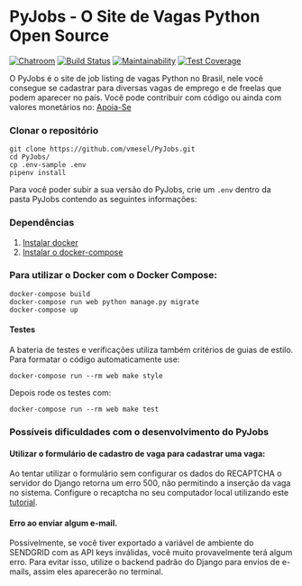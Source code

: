 # PyJobs - O Site de Vagas Python Open Source
[![Chatroom](https://img.shields.io/badge/chat-Telegram-blue.svg)](https://t.me/joinchat/Cc8X5A-re7F8F4AIP0lSeg)
[![Build Status](https://img.shields.io/travis/vmesel/PyJobs/master.svg)](https://travis-ci.org/vmesel/PyJobs)
[![Maintainability](https://img.shields.io/codeclimate/maintainability-percentage/vmesel/PyJobs.svg)](https://codeclimate.com/github/vmesel/PyJobs/maintainability)
[![Test Coverage](https://img.shields.io/codeclimate/coverage/vmesel/PyJobs.svg)](https://codeclimate.com/github/vmesel/PyJobs/test_coverage)

O PyJobs é o site de job listing de vagas Python no Brasil, nele você consegue se cadastrar para diversas vagas de emprego e de freelas que podem aparecer no país. Você pode contribuir com código ou ainda com valores monetários no: [Apoia-Se](https://apoia.se/pyjobs)

### Clonar o repositório
```
git clone https://github.com/vmesel/PyJobs.git
cd PyJobs/
cp .env-sample .env
pipenv install
```

Para você poder subir a sua versão do PyJobs, crie um `.env` dentro da pasta PyJobs contendo as seguintes informações:

### Dependências

1. [Instalar docker](https://docs.docker.com/install/)
2. [Instalar o docker-compose](https://docs.docker.com/compose/install/)

### Para utilizar o Docker com o Docker Compose:

```
docker-compose build
docker-compose run web python manage.py migrate
docker-compose up
```

#### Testes

A bateria de testes e verificações utiliza também critérios de guias de estilo. Para formatar o código automaticamente use:

```
docker-compose run --rm web make style
```

Depois rode os testes com:

```
docker-compose run --rm web make test
```

### Possíveis dificuldades com o desenvolvimento do PyJobs

#### Utilizar o formulário de cadastro de vaga para cadastrar uma vaga:

Ao tentar utilizar o formulário sem configurar os dados do RECAPTCHA o servidor do Django retorna um erro 500, não permitindo a inserção da vaga no sistema. Configure o recaptcha no seu computador local utilizando este [tutorial](https://stackoverflow.com/questions/46421887/how-to-use-recaptcha-v2-on-localhost?rq=1).

#### Erro ao enviar algum e-mail.

Possivelmente, se você tiver exportado a variável de ambiente do SENDGRID com as API keys inválidas, você muito provavelmente terá algum erro. Para evitar isso, utilize o backend padrão do Django para envios de e-mails, assim eles aparecerão no terminal.
